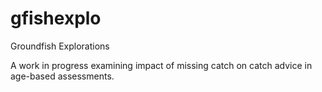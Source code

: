 # gfishexplo
Groundfish Explorations

A work in progress examining impact of missing catch on catch advice in age-based assessments.